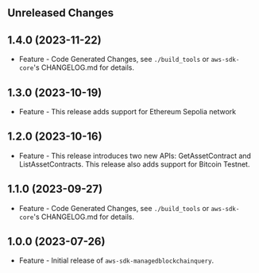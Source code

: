Unreleased Changes
------------------

1.4.0 (2023-11-22)
------------------

* Feature - Code Generated Changes, see `./build_tools` or `aws-sdk-core`'s CHANGELOG.md for details.

1.3.0 (2023-10-19)
------------------

* Feature - This release adds support for Ethereum Sepolia network

1.2.0 (2023-10-16)
------------------

* Feature - This release introduces two new APIs: GetAssetContract and ListAssetContracts. This release also adds support for Bitcoin Testnet.

1.1.0 (2023-09-27)
------------------

* Feature - Code Generated Changes, see `./build_tools` or `aws-sdk-core`'s CHANGELOG.md for details.

1.0.0 (2023-07-26)
------------------

* Feature - Initial release of `aws-sdk-managedblockchainquery`.

